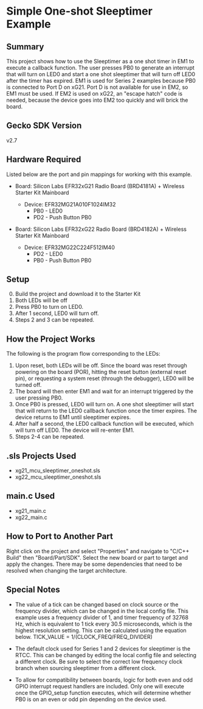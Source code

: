 # Simple One-shot Sleeptimer Example 

## Summary
This project shows how to use the Sleeptimer as a one shot timer in EM1 to 
execute a callback function. The user presses PB0 to generate an interrupt that
will turn on LED0 and start a one shot sleeptimer that will turn off LED0 after
the timer has expired. EM1 is used for Series 2 examples because PB0 is 
connected to Port D on xG21. Port D is not available for use in EM2, so EM1
must be used. If EM2 is used on xG22, an "escape hatch" code is needed, 
because the device goes into EM2 too quickly and will brick the board. 

## Gecko SDK Version
v2.7

## Hardware Required
Listed below are the port and pin mappings for working with this example.

* Board:  Silicon Labs EFR32xG21 Radio Board (BRD4181A) + 
        Wireless Starter Kit Mainboard
	* Device: EFR32MG21A010F1024IM32
		* PB0 - LED0
		* PD2 - Push Button PB0

* Board:  Silicon Labs EFR32xG22 Radio Board (BRD4182A) + 
        Wireless Starter Kit Mainboard
	* Device: EFR32MG22C224F512IM40
		* PD2 - LED0
		* PB0 - Push Button PB0

## Setup
0. Build the project and download it to the Starter Kit
1. Both LEDs will be off
2. Press PB0 to turn on LED0.
3. After 1 second, LED0 will turn off.
4. Steps 2 and 3 can be repeated.

## How the Project Works
The following is the program flow corresponding to the LEDs:
1. Upon reset, both LEDs will be off. Since the board was reset through 
   powering on the board (POR), hitting the reset button (external reset pin), 
   or requesting a system reset (through the debugger), LED0 will be turned off.
2. The board will then enter EM1 and wait for an interrupt triggered by the user
   pressing PB0. 
3. Once PB0 is pressed, LED0 will turn on. A one shot sleeptimer will start that
   will return to the LED0 callback function once the timer expires. The device 
   returns to EM1 until sleeptimer expires.
4. After half a second, the LED0 callback function will be executed, which will
   turn off LED0. The device will re-enter EM1. 
5. Steps 2-4 can be repeated.

## .sls Projects Used
* xg21_mcu_sleeptimer_oneshot.sls
* xg22_mcu_sleeptimer_oneshot.sls

## main.c Used
* xg21_main.c
* xg22_main.c

## How to Port to Another Part
Right click on the project and select "Properties" and navigate to "C/C++ 
Build" then "Board/Part/SDK". Select the new board or part to target and apply 
the changes. There may be some dependencies that need to be resolved when 
changing the target architecture. 

## Special Notes
* The value of a tick can be changed based on clock source or the frequency 
divider, which can be changed in the local config file. This example uses a 
frequency divider of 1, and timer frequency of 32768 Hz, which is equivalent 
to 1 tick every 30.5 microseconds, which is the highest resolution setting. 
This can be calculated using the equation below.
	TICK_VALUE = 1/(CLOCK_FREQ/FREQ_DIVIDER)
	
* The default clock used for Series 1 and 2 devices for sleeptimer is the
RTCC. This can be changed by editing the local config file and selecting a 
different clock. Be sure to select the correct low frequency clock branch when 
sourcing sleeptimer from a different clock.

* To allow for compatibility between boards, logic for both even and odd
GPIO interrupt request handlers are included. Only one will execute once the 
GPIO_setup function executes, which will determine whether PB0 is on an even
or odd pin depending on the device used.

